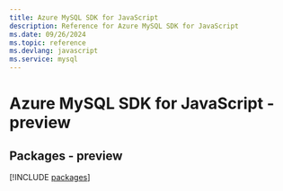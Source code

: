 ```yaml
---
title: Azure MySQL SDK for JavaScript
description: Reference for Azure MySQL SDK for JavaScript
ms.date: 09/26/2024
ms.topic: reference
ms.devlang: javascript
ms.service: mysql
---
```

# Azure MySQL SDK for JavaScript - preview
## Packages - preview
[!INCLUDE [packages](mysql-index.md)]